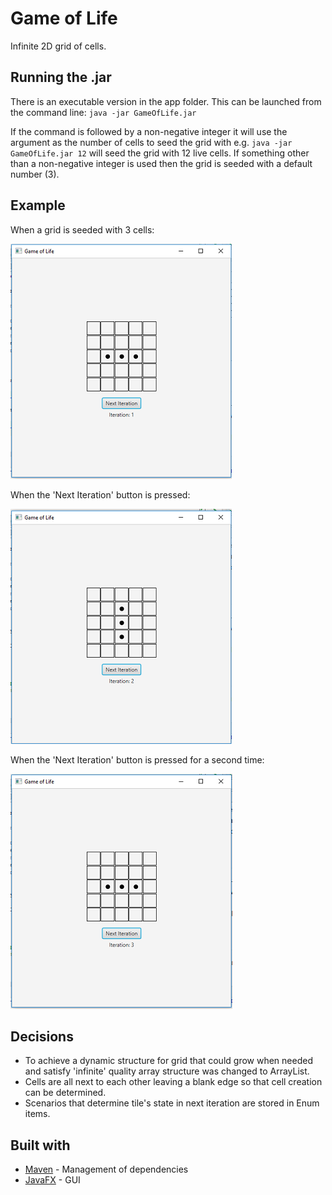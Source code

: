 # Game of Life

Infinite 2D grid of cells.

## Running the .jar

There is an executable version in the app folder. This can be 
launched from the command line:
`java -jar GameOfLife.jar`

If the command is followed by a non-negative integer it will
use the argument as the number of cells to seed the grid with e.g.
`java -jar GameOfLife.jar 12` will seed the grid with 12 live 
cells. If something other than a non-negative integer is used then the 
grid is seeded with a default number (3).

## Example

When a grid is seeded with 3 cells:

![Grid seeded with three cells](/screenshots/seed_3_it_1.PNG)

When the 'Next Iteration' button is pressed:

![Grid seeded with three cells on second iteration](/screenshots/seed_3_it_2.PNG)

When the 'Next Iteration' button is pressed for a second time:

![Grid seeded with three cells](/screenshots/seed_3_it_3.PNG)


## Decisions
* To achieve a dynamic structure 
for grid that could grow when needed and satisfy 'infinite' quality
array structure was changed to ArrayList.
* Cells are all next to each other leaving a blank edge so that
cell creation can be determined. 
* Scenarios that determine tile's state in next iteration are
stored in Enum items. 

## Built with

* [Maven](https://maven.apache.org/) - Management of dependencies
* [JavaFX](https://openjfx.io/) - GUI